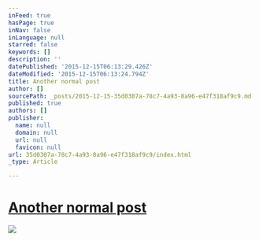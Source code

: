 ```yaml
---
inFeed: true
hasPage: true
inNav: false
inLanguage: null
starred: false
keywords: []
description: ''
datePublished: '2015-12-15T06:13:29.426Z'
dateModified: '2015-12-15T06:13:24.794Z'
title: Another normal post
author: []
sourcePath: _posts/2015-12-15-35d0307a-78c7-4a93-8a96-e47f318af9c9.md
published: true
authors: []
publisher:
  name: null
  domain: null
  url: null
  favicon: null
url: 35d0307a-78c7-4a93-8a96-e47f318af9c9/index.html
_type: Article

---
```

# **[Another normal post][0]**
![](https://the-grid-user-content.s3-us-west-2.amazonaws.com/496481b3-2f8a-4b22-86b6-b9f5be69611b.JPG)

[0]: null